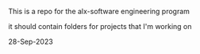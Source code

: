This is a repo for the alx-software engineering program

it should contain folders for projects that I'm working on 


28-Sep-2023
